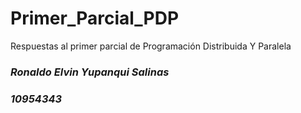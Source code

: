 # Primer_Parcial_PDP
Respuestas al primer parcial de Programación Distribuida Y Paralela
### *Ronaldo Elvin Yupanqui Salinas*
### *10954343*
